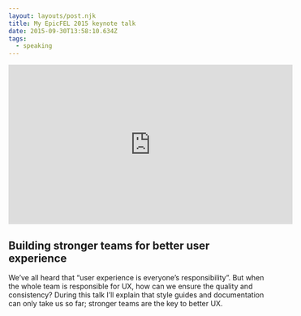 ```yaml
---
layout: layouts/post.njk
title: My EpicFEL 2015 keynote talk
date: 2015-09-30T13:58:10.634Z
tags:
  - speaking
---
```

<iframe width="560" height="315" src="https://www.youtube.com/embed/gharV9h-lzg" frameborder="0" allow="accelerometer; autoplay; encrypted-media; gyroscope; picture-in-picture" allowfullscreen></iframe>

## Building stronger teams for better user experience

We’ve all heard that “user experience is everyone’s responsibility”. But when the whole team is responsible for UX, how can we ensure the quality and consistency? During this talk I’ll explain that style guides and documentation can only take us so far; stronger teams are the key to better UX.
